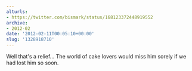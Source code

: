 ```yaml
---
alturls:
- https://twitter.com/bismark/status/168123372448919552
archive:
- 2012-02
date: '2012-02-11T00:05:10+00:00'
slug: '1328918710'
---
```


Well that's a relief... The world of cake lovers would miss him sorely if we had lost him so soon.

